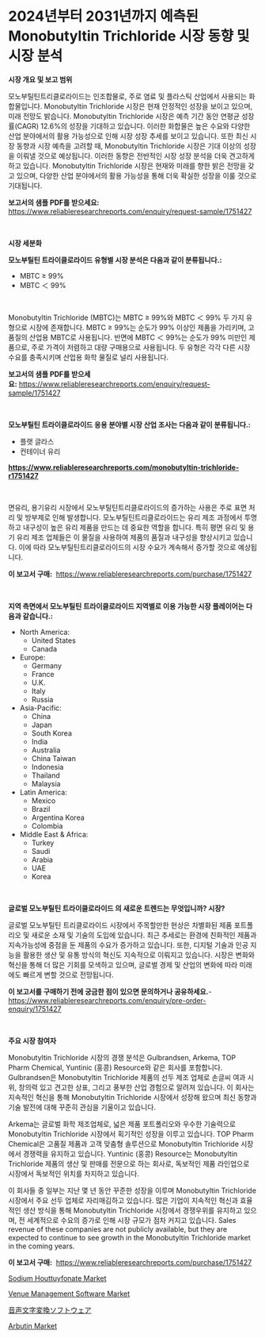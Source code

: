 <p><h1>2024년부터 2031년까지 예측된 Monobutyltin Trichloride 시장 동향 및 시장 분석</h1></p><p><strong>시장 개요 및 보고 범위</strong></p>
<p><p>모노부틸틴트리클로라이드는 인조합물로, 주로 염료 및 플라스틱 산업에서 사용되는 화합물입니다. Monobutyltin Trichloride 시장은 현재 안정적인 성장을 보이고 있으며, 미래 전망도 밝습니다. Monobutyltin Trichloride 시장은 예측 기간 동안 연평균 성장률(CAGR) 12.6%의 성장을 기대하고 있습니다. 이러한 화합물은 높은 수요와 다양한 산업 분야에서의 활용 가능성으로 인해 시장 성장 추세를 보이고 있습니다. 또한 최신 시장 동향과 시장 예측을 고려할 때, Monobutyltin Trichloride 시장은 기대 이상의 성장을 이뤄낼 것으로 예상됩니다. 이러한 동향은 전반적인 시장 성장 분석을 더욱 견고하게 하고 있습니다. Monobutyltin Trichloride 시장은 현재와 미래를 향한 밝은 전망을 갖고 있으며, 다양한 산업 분야에서의 활용 가능성을 통해 더욱 확실한 성장을 이룰 것으로 기대됩니다.</p></p>
<p><strong>보고서의 샘플 PDF를 받으세요:</strong> <a href="https://www.reliableresearchreports.com/enquiry/request-sample/1751427">https://www.reliableresearchreports.com/enquiry/request-sample/1751427</a></p>
<p>&nbsp;</p>
<p><strong>시장 세분화</strong></p>
<p><strong>모노부틸틴 트라이클로라이드 유형별 시장 분석은 다음과 같이 분류됩니다.:</strong></p>
<p><ul><li>MBTC ≥ 99%</li><li>MBTC ＜ 99%</li></ul></p>
<p>&nbsp;</p>
<p><p>Monobutyltin Trichloride (MBTC)는 MBTC ≥ 99%와 MBTC ＜ 99% 두 가지 유형으로 시장에 존재합니다. MBTC ≥ 99%는 순도가 99% 이상인 제품을 가리키며, 고품질의 산업용 MBTC로 사용됩니다. 반면에 MBTC ＜ 99%는 순도가 99% 미만인 제품으로, 주로 가격이 저렴하고 대량 구매용으로 사용됩니다. 두 유형은 각각 다른 시장 수요를 충족시키며 산업용 화학 물질로 널리 사용됩니다.</p></p>
<p><strong>보고서의 샘플 PDF를 받으세요:</strong>&nbsp;<a href="https://www.reliableresearchreports.com/enquiry/request-sample/1751427">https://www.reliableresearchreports.com/enquiry/request-sample/1751427</a></p>
<p>&nbsp;</p>
<p><strong> 모노부틸틴 트라이클로라이드 응용 분야별 시장 산업 조사는 다음과 같이 분류됩니다.:</strong></p>
<p><ul><li>플랫 글라스</li><li>컨테이너 유리</li></ul></p>
<p><strong><a href="https://www.reliableresearchreports.com/monobutyltin-trichloride-r1751427">https://www.reliableresearchreports.com/monobutyltin-trichloride-r1751427</a></strong></p>
<p>&nbsp;</p>
<p><p>면유리, 용기유리 시장에서 모노부틸틴트리클로라이드의 증가하는 사용은 주로 표면 처리 및 방부제로 인해 발생합니다. 모노부틸틴트리클로라이드는 유리 제조 과정에서 투명하고 내구성이 높은 유리 제품을 만드는 데 중요한 역할을 합니다. 특히 평면 유리 및 용기 유리 제조 업체들은 이 물질을 사용하여 제품의 품질과 내구성을 향상시키고 있습니다. 이에 따라 모노부틸틴트리클로라이드의 시장 수요가 계속해서 증가할 것으로 예상됩니다.</p></p>
<p><strong>이 보고서 구매:</strong>&nbsp; <a href="https://www.reliableresearchreports.com/purchase/1751427">https://www.reliableresearchreports.com/purchase/1751427</a></p>
<p>&nbsp;</p>
<p><strong>지역 측면에서 모노부틸틴 트라이클로라이드 지역별로 이용 가능한 시장 플레이어는 다음과 같습니다.:</strong></p>
<p><ul>
    <li>
        North America:
        <ul>
            <li>United States</li>
            <li>Canada</li>
        </ul>
    </li>
    <li>
        Europe:
        <ul>
            <li>Germany</li>
            <li>France</li>
            <li>U.K.</li>
            <li>Italy</li>
            <li>Russia</li>
        </ul>
    </li>
    <li>
        Asia-Pacific:
        <ul>
            <li>China</li>
            <li>Japan</li>
            <li>South Korea</li>
            <li>India</li>
            <li>Australia</li>
            <li>China Taiwan</li>
            <li>Indonesia</li>
            <li>Thailand</li>
            <li>Malaysia</li>
        </ul>
    </li>
    <li>
        Latin America:
        <ul>
            <li>Mexico</li>
            <li>Brazil</li>
            <li>Argentina Korea</li>
            <li>Colombia</li>
        </ul>
    </li>
    <li>
        Middle East & Africa:
        <ul>
            <li>Turkey</li>
            <li>Saudi</li>
            <li>Arabia</li>
            <li>UAE</li>
            <li>Korea</li>
        </ul>
    </li>
    </ul></p>
<p>&nbsp;</p>
<p><strong>글로벌 모노부틸틴 트라이클로라이드 의 새로운 트렌드는 무엇입니까? 시장?</strong></p>
<p><p>글로벌 모노부틸틴 트리클로라이드 시장에서 주목할만한 현상은 차별화된 제품 포트폴리오 및 새로운 소재 및 기술의 도입에 있습니다. 최근 추세로는 환경에 친화적인 제품과 지속가능성에 중점을 둔 제품의 수요가 증가하고 있습니다. 또한, 디지털 기술과 인공 지능을 활용한 생산 및 유통 방식의 혁신도 지속적으로 이뤄지고 있습니다. 시장은 변화와 혁신을 통해 더 많은 기회를 모색하고 있으며, 글로벌 경제 및 산업의 변화에 따라 미래에도 빠르게 변할 것으로 전망됩니다.</p></p>
<p><strong>이 보고서를 구매하기 전에 궁금한 점이 있으면 문의하거나 공유하세요.</strong>- <a href="https://www.reliableresearchreports.com/enquiry/pre-order-enquiry/1751427">https://www.reliableresearchreports.com/enquiry/pre-order-enquiry/1751427</a></p>
<p>&nbsp;</p>
<p><strong>주요 시장 참여자</strong></p>
<p><p>Monobutyltin Trichloride 시장의 경쟁 분석은 Gulbrandsen, Arkema, TOP Pharm Chemical, Yuntinic (홍콩) Resource와 같은 회사를 포함합니다. Gulbrandsen은 Monobutyltin Trichloride 제품의 선두 제조 업체로 손글씨 여과 시위, 창의력 있고 견고한 상표, 그리고 풍부한 산업 경험으로 알려져 있습니다. 이 회사는 지속적인 혁신을 통해 Monobutyltin Trichloride 시장에서 성장해 왔으며 최신 동향과 기술 발전에 대해 꾸준히 관심을 기울이고 있습니다.</p><p>Arkema는 글로벌 화학 제조업체로, 넓은 제품 포트폴리오와 우수한 기술력으로 Monobutyltin Trichloride 시장에서 획기적인 성장을 이루고 있습니다. TOP Pharm Chemical은 고품질 제품과 고객 맞춤형 솔루션으로 Monobutyltin Trichloride 시장에서 경쟁력을 유지하고 있습니다. Yuntinic (홍콩) Resource는 Monobutyltin Trichloride 제품의 생산 및 판매를 전문으로 하는 회사로, 독보적인 제품 라인업으로 시장에서 독보적인 위치를 차지하고 있습니다.</p><p>이 회사들 중 일부는 지난 몇 년 동안 꾸준한 성장을 이루며 Monobutyltin Trichloride 시장에서 주요 선두 업체로 자리매김하고 있습니다. 많은 기업이 지속적인 혁신과 효율적인 생산 방식을 통해 Monobutyltin Trichloride 시장에서 경쟁우위를 유지하고 있으며, 전 세계적으로 수요의 증가로 인해 시장 규모가 점차 커지고 있습니다. Sales revenue of these companies are not publicly available, but they are expected to continue to see growth in the Monobutyltin Trichloride market in the coming years.</p></p>
<p><strong>이 보고서 구매:</strong>&nbsp;&nbsp;<a href="https://www.reliableresearchreports.com/purchase/1751427">https://www.reliableresearchreports.com/purchase/1751427</a></p>
<p><p><a href="https://www.linkedin.com/pulse/sodium-houttuyfonate-market-size-evaluating-its-trends-iwree?trackingId=wkfLleUqcho4830%2FWr%2BfBg%3D%3D">Sodium Houttuyfonate Market</a></p><p><a href="https://github.com/biheemgalvinlouises6hokrh3h/Market-Research-Report-List-2/blob/main/venue-management-software-market.md">Venue Management Software Market</a></p><p><a href="https://github.com/zoetazuur/Market-Research-Report-List-1/blob/main/812134725619.md">音声文字変換ソフトウェア</a></p><p><a href="https://www.linkedin.com/pulse/arbutin-market-size-growth-segmentation-regional-country-wiybe?trackingId=DavQmYA37cLj7wm0QXBkjQ%3D%3D">Arbutin Market</a></p></p>